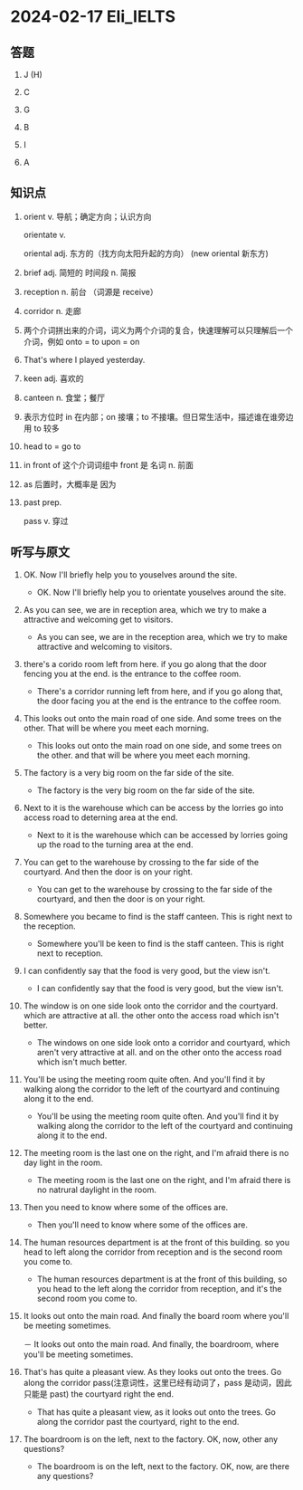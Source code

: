 # 2024-02-17 Eli_IELTS

## 答题

1. J (H)

2. C

3. G

4. B

5. I

6. A

## 知识点

1. orient v. 导航；确定方向；认识方向

   orientate v.

   oriental adj. 东方的（找方向太阳升起的方向） (new oriental 新东方)

2. brief adj. 简短的 时间段 n. 简报

3. reception n. 前台 （词源是 receive）

4. corridor n. 走廊

5. 两个介词拼出来的介词，词义为两个介词的复合，快速理解可以只理解后一个介词，例如 onto = to upon = on

6. That's where I played yesterday.

7. keen adj. 喜欢的

8. canteen n. 食堂；餐厅

9. 表示方位时 in 在内部；on 接壤；to 不接壤。但日常生活中，描述谁在谁旁边用 to 较多

10. head to = go to

11. in front of 这个介词词组中 front 是 名词 n. 前面

12. as 后置时，大概率是 因为

13. past prep.

    pass v. 穿过

## 听写与原文

1. OK. Now I'll briefly help you to youselves around the site.

   - OK. Now I'll briefly help you to orientate youselves around the site.

2. As you can see, we are in reception area, which we try to make a attractive and welcoming get to visitors.

   - As you can see, we are in the reception area, which we try to make attractive and welcoming to visitors.

3. there's a corido room left from here. if you go along that the door fencing you at the end. is the entrance to the coffee room.

   - There's a corridor running left from here, and if you go along that, the door facing you at the end is the entrance to the coffee room.

4. This looks out onto the main road of one side. And some trees on the other. That will be where you meet each morning.

   - This looks out onto the main road on one side, and some trees on the other. and that will be where you meet each morning.

5. The factory is a very big room on the far side of the site.

   - The factory is the very big room on the far side of the site.

6. Next to it is the warehouse which can be access by the lorries go into access road to deterning area at the end.

   - Next to it is the warehouse which can be accessed by lorries going up the road to the turning area at the end.

7. You can get to the warehouse by crossing to the far side of the courtyard. And then the door is on your right.

   - You can get to the warehouse by crossing to the far side of the courtyard, and then the door is on your right.

8. Somewhere you became to find is the staff canteen. This is right next to the reception.

   - Somewhere you'll be keen to find is the staff canteen. This is right next to reception.

9. I can confidently say that the food is very good, but the view isn't.

   - I can confidently say that the food is very good, but the view isn't.

10. The window is on one side look onto the corridor and the courtyard. which are attractive at all. the other onto the access road which isn't better.

    - The windows on one side look onto a corridor and courtyard, which aren't very attractive at all. and on the other onto the access road which isn't much better.

11. You'll be using the meeting room quite often. And you'll find it by walking along the corridor to the left of the courtyard and continuing along it to the end.

    - You'll be using the meeting room quite often. And you'll find it by walking along the corridor to the left of the courtyard and continuing along it to the end.

12. The meeting room is the last one on the right, and I'm afraid there is no day light in the room.

    - The meeting room is the last one on the right, and I'm afraid there is no natrural daylight in the room.

13. Then you need to know where some of the offices are.

    - Then you'll need to know where some of the offices are.

14. The human resources department is at the front of this building. so you head to left along the corridor from reception and is the second room you come to.

    - The human resources department is at the front of this building, so you head to the left along the corridor from reception, and it's the second room you come to.

15. It looks out onto the main road. And finally the board room where you'll be meeting sometimes.

    － It looks out onto the main road. And finally, the boardroom, where you'll be meeting sometimes.

16. That's has quite a pleasant view. As they looks out onto the trees. Go along the corridor pass(注意词性，这里已经有动词了，pass 是动词，因此只能是 past) the courtyard right the end.

    - That has quite a pleasant view, as it looks out onto the trees. Go along the corridor past the courtyard, right to the end.

17. The boardroom is on the left, next to the factory. OK, now, other any questions?

    - The boardroom is on the left, next to the factory. OK, now, are there any questions?
